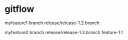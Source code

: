# gitflow

myfeature1 branch
release/release-1.2 branch

myfeature2 branch
release/release-1.3 branch
feature-1.1
